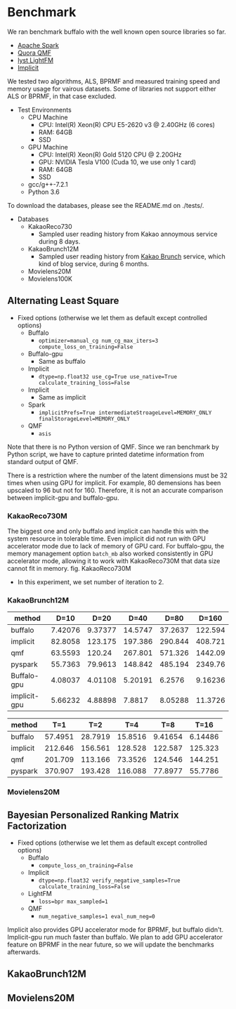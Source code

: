 # Benchmark
We ran benchmark buffalo with the well known open source libraries so far.

- [Apache Spark](https://spark.apache.org)
- [Quora QMF](https://github.com/quora/qmf)
- [lyst LightFM](https://github.com/lyst/lightfm)
- [Implicit](https://github.com/benfred/implicit)

We tested two algorithms, ALS, BPRMF and measured training speed and memory usage for vairous datasets. Some of libraries not support either ALS or BPRMF, in that case excluded.

- Test Environments
  - CPU Machine
    - CPU: Intel(R) Xeon(R) CPU E5-2620 v3 @ 2.40GHz (6 cores)
    - RAM: 64GB
    - SSD
  - GPU Machine
    - CPU: Intel(R) Xeon(R) Gold 5120 CPU @ 2.20GHz
    - GPU: NVIDIA Tesla V100 (Cuda 10, we use only 1 card)
    - RAM: 64GB
    - SSD
  - gcc/g++-7.2.1
  - Python 3.6

To download the databases, please see the README.md on ./tests/.
- Databases
  - KakaoReco730
    - Sampled user reading history from Kakao annoymous service during 8 days.
  - KakaoBrunch12M
    - Sampled user reading history from [Kakao Brunch](https://brunch.co.kr) service, which kind of blog service, during 6 months.
  - Movielens20M
  - Movielens100K


## Alternating Least Square

- Fixed options (otherwise we let them as default except controlled options)
  - Buffalo
    - `optimizer=manual_cg num_cg_max_iters=3 compute_loss_on_training=False`
  - Buffalo-gpu
    - Same as buffalo
  - Implicit
    - `dtype=np.float32 use_cg=True use_native=True calculate_training_loss=False`
  - Implicit
    - Same as implicit
  - Spark
    - `implicitPrefs=True intermediateStroageLevel=MEMORY_ONLY finalStorageLevel=MEMORY_ONLY`
  - QMF
    - `asis`

Note that there is no Python version of QMF. Since we ran benchmark by Python script, we have to capture printed datetime information from standard output of QMF.

There is a restriction where the number of the latent dimensions must be 32 times when using GPU for implicit. For example, 80 demensions has been upscaled to 96 but not for 160. Therefore, it is not an accurate comparison between implicit-gpu and buffalo-gpu.

### KakaoReco730M
The biggest one and only buffalo and implicit can handle this with the system resource in tolerable time. Even implicit did not run with GPU accelerator mode due to lack of memory of GPU card. For buffalo-gpu, the memory management option `batch_mb` also worked consistently in GPU accelerator mode, allowing it to work with KakaoReco730M that data size cannot fit in memory.
fig. KakaoReco730M

- In this experiment, we set number of iteration to 2. 

### KakaoBrunch12M

method | D=10 | D=20 | D=40 | D=80 | D=160
-- | -- | -- | -- | -- | --
buffalo | 7.42076 | 9.37377 | 14.5747 | 37.2637 | 122.594
implicit | 82.8058 | 123.175 | 197.386 | 290.844 | 408.721
qmf | 63.5593 | 120.24 | 267.801 | 571.326 | 1442.09
pyspark | 55.7363 | 79.9613 | 148.842 | 485.194 | 2349.76
Buffalo-gpu | 4.08037 | 4.01108 | 5.20191 | 6.2576 | 9.16236
implicit-gpu | 5.66232 | 4.88898 | 7.8817 | 8.05288 | 11.3726

method | T=1 | T=2 | T=4 | T=8 | T=16
-- | -- | -- | -- | -- | --
buffalo | 57.4951 | 28.7919 | 15.8516 | 9.41654 | 6.14486
implicit | 212.646 | 156.561 | 128.528 | 122.587 | 125.323
qmf | 201.709 | 113.166 | 73.3526 | 124.546 | 144.251
pyspark | 370.907 | 193.428 | 116.088 | 77.8977 | 55.7786


### Movielens20M


## Bayesian Personalized Ranking Matrix Factorization

- Fixed options (otherwise we let them as default except controlled options)
  - Buffalo
    - `compute_loss_on_training=False`
  - Implicit
    - `dtype=np.float32 verify_negative_samples=True calculate_training_loss=False`
  - LightFM
    - `loss=bpr max_sampled=1`
  - QMF
    - `num_negative_samples=1 eval_num_neg=0`

Implicit also provides GPU accelerator mode for BPRMF, but buffalo didn't. Implicit-gpu run much faster than buffalo. We plan to add GPU accelerator feature on BPRMF in the near future, so we will update the benchmarks afterwards.

## KakaoBrunch12M

## Movielens20M
